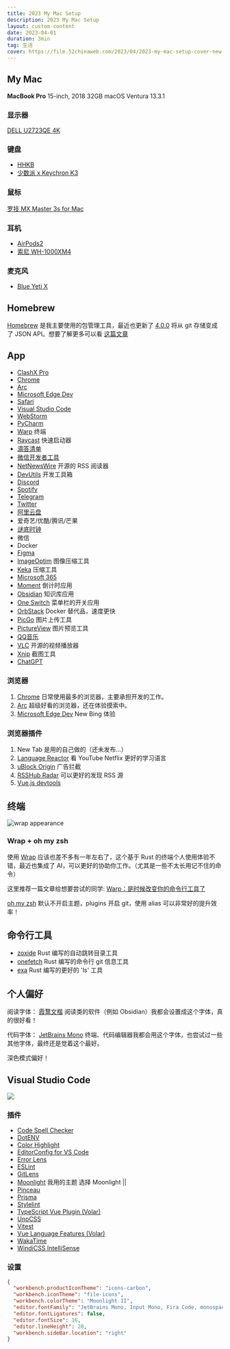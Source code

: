 ```yaml
---
title: 2023 My Mac Setup
description: 2023 My Mac Setup 
layout: custom-content
date: 2023-04-01
duration: 3min
tag: 生活
cover: https://file.52chinaweb.com/2023/04/2023-my-mac-setup-cover-new.png
---
```



## My Mac

**MacBook Pro** 15-inch, 2018  32GB  macOS Ventura 13.3.1

### 显示器

[DELL U2723QE 4K](https://www.dell.com/zh-cn/shop/%E6%88%B4%E5%B0%94-ultrasharp-27-4k-usb-c-hub-%E6%98%BE%E7%A4%BA%E5%99%A8-u2723qe/apd/210-bdzj/%E6%98%BE%E7%A4%BA%E5%99%A8) 

### 键盘

- [HHKB](https://item.jd.com/100028753785.html) 
- [少数派 x Keychron K3](https://item.jd.com/10046747991292.html)

### 鼠标

[罗技 MX Master 3s for Mac](https://item.jd.com/10069546296993.html)

### 耳机

- [AirPods2](https://www.apple.com.cn/airpods-2nd-generation/) 
- [索尼 WH-1000XM4](https://www.sonystyle.com.cn/products/headphone/wh_1000xm4/wh_1000xm4_b.html)

### 麦克风

- [Blue Yeti X](https://item.jd.com/10029577253060.html)

## Homebrew

[Homebrew](https://brew.sh/) 是我主要使用的包管理工具，最近也更新了 [4.0.0](https://brew.sh/2023/02/16/homebrew-4.0.0/) 将从 git 存储变成了 JSON API。想要了解更多可以看 [这篇文章](https://sspai.com/post/78587) 

## App

- [ClashX Pro](https://install.appcenter.ms/users/clashx/apps/clashx-pro/distribution_groups/public)
- [Chrome](https://www.google.com/chrome/) 
- [Arc](https://arc.net/gift/609d6e6)  
- [Microsoft Edge Dev](https://www.microsoftedgeinsider.com/en-us/welcome?channel=dev&version=74.1.96.24) 
- [Safari](https://www.apple.com.cn/safari/)
- [Visual Studio Code](https://code.visualstudio.com/)
- [WebStorm](https://www.jetbrains.com/zh-cn/webstorm/)
- [PyCharm](https://www.jetbrains.com/zh-cn/pycharm/)
- [Warp](https://www.warp.dev/) 终端
- [Raycast](https://www.raycast.com/) 快速启动器
- [滴答清单](https://dida365.com/about/features)
- [微信开发者工具](https://developers.weixin.qq.com/miniprogram/dev/devtools/download.html)
- [NetNewsWire](https://netnewswire.com/) 开源的 RSS 阅读器
- [DevUtils](https://devutils.com/) 开发工具箱
- [Discord](https://discord.com/)
- [Spotify](https://open.spotify.com/)
- [Telegram](https://desktop.telegram.org/)
- [Twitter](https://twitter.com/settings/download)
- [阿里云盘](https://www.aliyundrive.com/)
- 爱奇艺/优酷/腾讯/芒果
- [谜底时钟](https://www.miidii.tech/)
- 微信
- Docker
- [Figma](https://www.figma.com/downloads/)
- [ImageOptim](https://imageoptim.com/mac) 图像压缩工具
- [Keka](https://www.keka.io/en/) 压缩工具
- [Microsoft 365](https://www.microsoft.com/zh-cn/microsoft-365)
- [Moment](https://fireball.studio/moment/) 倒计时应用
- [Obsidian](https://obsidian.md/) 知识库应用
- [One Switch](https://fireball.studio/oneswitch/) 菜单栏的开关应用
- [OrbStack](https://orbstack.dev/) Docker 替代品，速度更快
- [PicGo](https://github.com/Molunerfinn/PicGo) 图片上传工具
- [PictureView](https://wl879.github.io/apps/picview/) 图片预览工具
- [QQ音乐](https://y.qq.com/)
- [VLC](https://www.videolan.org/) 开源的视频播放器
- [Xnip](https://www.xnipapp.com/) 截图工具
- [ChatGPT](https://github.com/tw93/Pake/blob/master/README_CN.md)


### 浏览器

1. [Chrome](https://www.google.com/chrome/)  日常使用最多的浏览器，主要承担开发的工作。
2. [Arc](https://arc.net/gift/609d6e6)  超级好看的浏览器，还在体验摸索中。
3. [Microsoft Edge Dev](https://www.microsoftedgeinsider.com/en-us/welcome?channel=dev&version=74.1.96.24)  New Bing 体验

### 浏览器插件

1.  New Tab 是用的自己做的（还未发布...）
2.  [Language Reactor](https://www.languagereactor.com/) 看 YouTube Netflix 更好的学习语言
3.  [uBlock Origin](https://chrome.google.com/webstore/detail/ublock-origin/cjpalhdlnbpafiamejdnhcphjbkeiagm) 广告拦截
4.  [RSSHub Radar](https://github.com/DIYgod/RSSHub-Radar) 可以更好的发现 RSS 源
5.  [Vue.js devtools](https://chrome.google.com/webstore/detail/vuejs-devtools/nhdogjmejiglipccpnnnanhbledajbpd)

## 终端

![wrap appearance](https://file.52chinaweb.com/2023/04/wrap-mac-setup.png)

### Wrap + oh my zsh

使用 [Wrap](https://www.warp.dev/) 应该也差不多有一年左右了，这个基于 Rust 的终端个人使用体验不错，最近也集成了 AI，可以更好的协助你工作。（尤其是一些不太长用记不住的命令）

这里推荐一篇文章给想要尝试的同学: [Warp：是时候改变你的命令行工具了](https://sspai.com/post/79262) 

[oh my zsh](https://github.com/ohmyzsh/ohmyzsh) 默认不开启主题，plugins 开启 git，使用 alias 可以非常好的提升效率！

## 命令行工具

- [zoxide](https://github.com/ajeetdsouza/zoxide) Rust 编写的自动跳转目录工具
- [onefetch](https://github.com/o2sh/onefetch) Rust 编写的命令行 git 信息工具
- [exa](https://github.com/ogham/exa) Rust 编写的更好的 'ls' 工具

## 个人偏好

阅读字体： [霞鹜文楷](https://github.com/lxgw/LxgwWenKai)  阅读类的软件（例如 Obsidian）我都会设置成这个字体，真的很好看！

代码字体： [JetBrains Mono](https://www.jetbrains.com/lp/mono/) 终端、代码编辑器我都会用这个字体，也尝试过一些其他字体，最终还是觉着这个最好。

深色模式偏好！


## Visual Studio Code

![](https://file.52chinaweb.com/2023/04/2023-my-mac-setup-vscode.png)

### 插件

- [Code Spell Checker](https://marketplace.visualstudio.com/items?itemName=streetsidesoftware.code-spell-checker)
- [DotENV](https://marketplace.visualstudio.com/items?itemName=mikestead.dotenv)
- [Color Highlight](https://marketplace.visualstudio.com/items?itemName=naumovs.color-highlight)
- [EditorConfig for VS Code](https://marketplace.visualstudio.com/items?itemName=EditorConfig.EditorConfig)
- [Error Lens](https://marketplace.visualstudio.com/items?itemName=usernamehw.errorlens)
- [ESLint](https://marketplace.visualstudio.com/items?itemName=dbaeumer.vscode-eslint)
- [GitLens](https://marketplace.visualstudio.com/items?itemName=eamodio.gitlens)
- [Moonlight](https://marketplace.visualstudio.com/items?itemName=atomiks.moonlight) 我用的主题 选择 Moonlight ||
- [Pinceau](https://marketplace.visualstudio.com/items?itemName=yaelguilloux.pinceau-vscode)
- [Prisma](https://marketplace.visualstudio.com/items?itemName=Prisma.prisma)
- [Stylelint](https://marketplace.visualstudio.com/items?itemName=stylelint.vscode-stylelint)
- [TypeScript Vue Plugin (Volar)](https://marketplace.visualstudio.com/items?itemName=Vue.vscode-typescript-vue-plugin)
- [UnoCSS](https://marketplace.visualstudio.com/items?itemName=antfu.unocss)
- [Vitest](https://marketplace.visualstudio.com/items?itemName=ZixuanChen.vitest-explorer)
- [Vue Language Features (Volar)](https://marketplace.visualstudio.com/items?itemName=Vue.volar)
- [WakaTime](https://marketplace.visualstudio.com/items?itemName=WakaTime.vscode-wakatime)
- [WindiCSS IntelliSense](https://marketplace.visualstudio.com/items?itemName=voorjaar.windicss-intellisense)

### 设置

```json
{
  "workbench.productIconTheme": "icons-carbon",
  "workbench.iconTheme": "file-icons",
  "workbench.colorTheme": "Moonlight II",
  "editor.fontFamily": "JetBrains Mono, Input Mono, Fira Code, monospace",
  "editor.fontLigatures": false,
  "editor.fontSize": 16,
  "editor.lineHeight": 28,
  "workbench.sideBar.location": "right"
}
```
